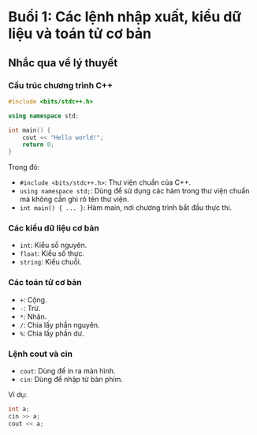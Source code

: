# Buổi 1: Các lệnh nhập xuất, kiểu dữ liệu và toán tử cơ bản

## Nhắc qua về lý thuyết

### Cấu trúc chương trình C++

```cpp
#include <bits/stdc++.h>

using namespace std;

int main() {
    cout << "Hello world!";
    return 0;
}
```

Trong đó:
- `#include <bits/stdc++.h>`: Thư viện chuẩn của C++.
- `using namespace std;`: Dùng để sử dụng các hàm trong thư viện chuẩn mà không cần ghi rõ tên thư viện.
- `int main() { ... }`: Hàm main, nơi chương trình bắt đầu thực thi.

### Các kiểu dữ liệu cơ bản

- `int`: Kiểu số nguyên.
- `float`: Kiểu số thực.
- `string`: Kiểu chuỗi.

### Các toán tử cơ bản

- `+`: Cộng.
- `-`: Trừ.
- `*`: Nhân.
- `/`: Chia lấy phần nguyên.
- `%`: Chia lấy phần dư.

### Lệnh cout và cin

- `cout`: Dùng để in ra màn hình.
- `cin`: Dùng để nhập từ bàn phím.

Ví dụ:

```cpp
int a;
cin >> a;
cout << a;
```
